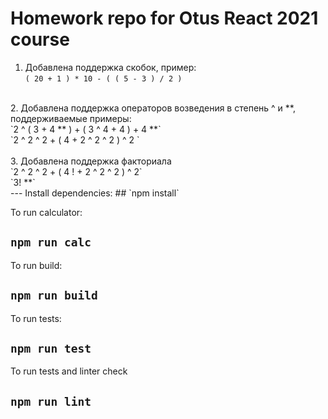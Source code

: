 # Homework repo for Otus React 2021 course

1. Добавлена поддержка скобок, пример: <br>
`( 20 + 1 ) * 10 - ( ( 5 - 3 ) / 2 )`<br>
<br>
2. Добавлена поддержка операторов возведения в степень ^ и **, поддерживаемые примеры: <br>
`2 ^ ( 3 + 4 ** ) + ( 3 ^ 4 + 4 ) + 4 **` <br>
`2 ^ 2 ^ 2 + ( 4 + 2 ^ 2 ^ 2 ) ^ 2 ` <br>
<br>
3. Добавлена поддержка факториала <br>
`2 ^ 2 ^ 2 + ( 4 ! + 2 ^ 2 ^ 2 ) ^ 2` <br>
`3! **` <br>
---
Install dependencies:
## `npm install`

To run calculator:
## `npm run calc`

To run build:
## `npm run build`

To run tests:
## `npm run test`

To run tests and linter check
## `npm run lint`

